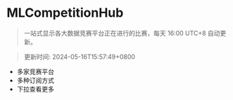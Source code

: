 # MLCompetitionHub

> 一站式显示各大数据竞赛平台正在进行的比赛，每天 16:00 UTC+8 自动更新。
  
> 更新时间: 2024-05-16T15:57:49+0800 

* 多家竞赛平台
* 多种订阅方式
* 下拉查看更多